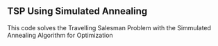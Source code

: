 ## TSP Using Simulated Annealing

This code solves the Travelling Salesman Problem with the Simmulated Annealing Algorithm for Optimization

